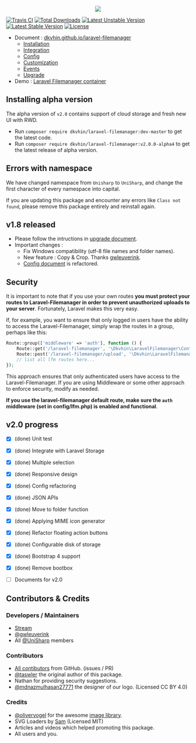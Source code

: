 <p align="center"><img src="https://dkvhin.github.io/laravel-filemanager/images/logo_type_1.png"></p>

[![Travis CI](https://img.shields.io/travis/UniSharp/laravel-filemanager.svg)](https://travis-ci.org/UniSharp/laravel-filemanager)
[![Total Downloads](https://poser.pugx.org/dkvhin/laravel-filemanager/downloads)](https://packagist.org/packages/dkvhin/laravel-filemanager)
[![Latest Unstable Version](https://img.shields.io/badge/unstable-v2.0.0--alpha4-orange.svg)](https://packagist.org/packages/dkvhin/laravel-filemanager)
[![Latest Stable Version](https://poser.pugx.org/dkvhin/laravel-filemanager/v/stable)](https://packagist.org/packages/dkvhin/laravel-filemanager)
[![License](https://poser.pugx.org/dkvhin/laravel-filemanager/license)](https://packagist.org/packages/dkvhin/laravel-filemanager)

 * Document : [dkvhin.github.io/laravel-filemanager](http://dkvhin.github.io/laravel-filemanager/)
   * [Installation](http://dkvhin.github.io/laravel-filemanager/installation)
   * [Integration](http://dkvhin.github.io/laravel-filemanager/integration)
   * [Config](http://dkvhin.github.io/laravel-filemanager/config)
   * [Customization](http://dkvhin.github.io/laravel-filemanager/customization)
   * [Events](http://dkvhin.github.io/laravel-filemanager/events)
   * [Upgrade](http://dkvhin.github.io/laravel-filemanager/upgrade)
 * Demo : [Laravel Filemanager container](https://github.com/UniSharp/laravel-filemanager-example-5.3)

## Installing alpha version
The alpha version of `v2.0` contains support of cloud storage and fresh new UI with RWD.

 * Run `composer require dkvhin/laravel-filemanager:dev-master` to get the latest code.
 * Run `composer require dkvhin/laravel-filemanager:v2.0.0-alpha4` to get the latest release of alpha version.

## Errors with namespace
We have changed namespace from `Unisharp` to `UniSharp`, and change the first character of every namespace into capital.

If you are updating this package and encounter any errors like `Class not found`, please remove this package entirely and reinstall again.

## v1.8 released
 * Please follow the intructions in [upgrade document](https://dkvhin.github.io/laravel-filemanager/upgrade).
 * Important changes :
   * Fix Windows compatibility (utf-8 file names and folder names).
   * New feature : Copy & Crop. Thanks [gwleuverink](https://github.com/gwleuverink).
   * [Config document](https://dkvhin.github.io/laravel-filemanager/config) is refactored.

## Security

It is important to note that if you use your own routes **you must protect your routes to Laravel-Filemanager in order to prevent unauthorized uploads to your server**. Fortunately, Laravel makes this very easy.

If, for example, you want to ensure that only logged in users have the ability to access the Laravel-Filemanager, simply wrap the routes in a group, perhaps like this:

```php
Route::group(['middleware' => 'auth'], function () {
    Route::get('/laravel-filemanager', '\Dkvhin\LaravelFilemanager\Controllers\LfmController@show');
    Route::post('/laravel-filemanager/upload', '\Dkvhin\LaravelFilemanager\Controllers\UploadController@upload');
    // list all lfm routes here...
});
```

This approach ensures that only authenticated users have access to the Laravel-Filemanager. If you are using Middleware or some other approach to enforce security, modify as needed.

**If you use the laravel-filemanager default route, make sure the `auth` middleware (set in config/lfm.php) is enabled and functional**.

## v2.0 progress
* [x] (done) Unit test
* [x] (done) Integrate with Laravel Storage
* [x] (done) Multiple selection
* [x] (done) Responsive design
* [x] (done) Config refactoring
* [x] (done) JSON APIs
* [x] (done) Move to folder function
* [x] (done) Applying MIME icon generator
* [x] (done) Refactor floating action buttons
* [x] (done) Configurable disk of storage
* [x] (done) Bootstrap 4 support
* [x] (done) Remove bootbox
* [ ] Documents for v2.0


## Contributors & Credits

### Developers / Maintainers

 * [Stream](https://github.com/g0110280)
 * [@gwleuverink](https://github.com/gwleuverink)
 * All [@UniSharp](https://github.com/UniSharp) members

### Contributors

 * [All contibutors](https://github.com/UniSharp/laravel-filemanager/graphs/contributors) from GitHub. (issues / PR)
 * [@taswler](https://github.com/tsawler) the original author of this package.
 * Nathan for providing security suggestions.
 * [@mdnazmulhasan27771](https://github.com/mdnazmulhasan27771) the designer of our logo. (Licensed CC BY 4.0)

### Credits

 * [@olivervogel](https://github.com/olivervogel) for the awesome [image library](https://github.com/Intervention/image).
 * SVG Loaders by [Sam](http://samherbert.net/svg-loaders/) (Licensed MIT)
 * Articles and videos which helped promoting this package.
 * All users and you.

